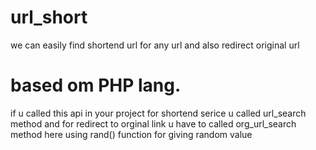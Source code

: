 # url_short
we can easily find shortend url for any url and also redirect original url
# based om PHP lang.
if u called this api in your project for shortend serice u called url_search method
and for redirect to orginal link u have to called org_url_search method
here using rand() function for giving random value
